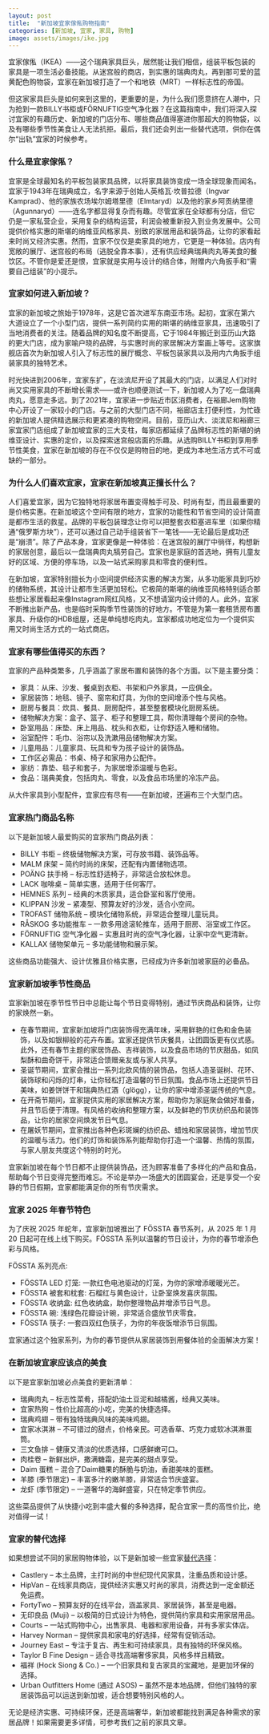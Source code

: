 ```yaml
---
layout: post
title:  "新加坡宜家傢俬购物指南"
categories: [新加坡, 宜家, 家具, 购物]
image: assets/images/ike.jpg
---
```


宜家傢俬（IKEA）——这个瑞典家具巨头，居然能让我们相信，组装平板包装的家具是一项生活必备技能。从迷宫般的商店，到实惠的瑞典肉丸，再到那可爱的蓝黄配色购物袋，宜家在新加坡打造了一个和地铁（MRT）一样标志性的帝国。

但这家家具巨头是如何来到这里的，更重要的是，为什么我们愿意挤在人潮中，只为抢到一款BILLY书柜或FÖRNUFTIG空气净化器？在这篇指南中，我们将深入探讨宜家的有趣历史、新加坡的门店分布、哪些商品值得塞进你那超大的购物袋，以及有哪些季节性美食让人无法抗拒。最后，我们还会列出一些替代选项，供你在偶尔“出轨”宜家的时候参考。

### 什么是宜家傢俬？

宜家是全球最知名的平板包装家具品牌，以将家具装饰变成一场全球现象而闻名。宜家于1943年在瑞典成立，名字来源于创始人英格瓦·坎普拉德（Ingvar Kamprad）、他的家族农场埃尔姆塔里德（Elmtaryd）以及他的家乡阿贡纳里德（Agunnaryd）——连名字都显得复杂而有趣。尽管宜家在全球都有分店，但它仍是一家私营企业，采用复杂的结构运营，利润会被重新投入到业务发展中。公司提供价格实惠的斯堪的纳维亚风格家具、别致的家居用品和装饰品，让你的家看起来时尚又经济实惠。然而，宜家不仅仅是卖家具的地方，它更是一种体验。店内有宽敞的展厅、迷宫般的布局（逃脱全靠本事），还有供应经典瑞典肉丸等美食的餐饮区。不管你是爱还是恨，宜家就是实用与设计的结合体，附赠内六角扳手和“需要自己组装”的小提示。

### 宜家如何进入新加坡？

宜家的新加坡之旅始于1978年，这是它首次进军东南亚市场。起初，宜家在第六大道设立了一个小型门店，提供一系列简约实用的斯堪的纳维亚家具，迅速吸引了当地消费者的关注。随着品牌的知名度不断提高，它于1984年搬迁到亚历山大路的更大门店，成为家喻户晓的品牌，与实惠时尚的家居解决方案画上等号。这家旗舰店首次为新加坡人引入了标志性的展厅概念、平板包装家具以及用内六角扳手组装家具的独特艺术。

时光快进到2006年，宜家东扩，在淡滨尼开设了其最大的门店，以满足人们对时尚又实用家具的不断增长需求——或许也顺便测试一下，新加坡人为了吃一盘瑞典肉丸，愿意走多远。到了2021年，宜家进一步贴近市区消费者，在裕廊Jem购物中心开设了一家较小的门店。与之前的大型门店不同，裕廊店主打便利性，为忙碌的新加坡人提供精选展示和更紧凑的购物空间。目前，亚历山大、淡滨尼和裕廊三家宜家门店组成了新加坡宜家的三大支柱，每家店都延续了品牌标志性的斯堪的纳维亚设计、实惠的定价，以及探索迷宫般店面的乐趣。从选购BILLY书柜到享用季节性美食，宜家在新加坡的存在不仅仅是购物目的地，更成为本地生活方式不可或缺的一部分。

### 为什么人们喜欢宜家，宜家在新加坡真正擅长什么？

人们喜爱宜家，因为它独特地将家居布置变得触手可及、时尚有型，而且最重要的是价格实惠。在新加坡这个空间有限的地方，宜家的功能性和节省空间的设计简直是都市生活的救星。品牌的平板包装理念让你可以把整套衣柜塞进车里（如果你精通“俄罗斯方块”），还可以通过自己动手组装省下一笔钱——无论最后是成功还是“崩溃”。除了产品本身，宜家更像是一种体验：在迷宫般的展厅中徜徉，构想新的家居创意，最后以一盘瑞典肉丸犒劳自己。宜家也是家庭的首选地，拥有儿童友好的区域、方便的停车场，以及一站式采购家具和零食的便利性。

在新加坡，宜家特别擅长为小空间提供经济实惠的解决方案，从多功能家具到巧妙的储物系统，其设计让都市生活更加轻松。它极简的斯堪的纳维亚风格特别适合那些想让家居看起来像Instagram网红风格，又不想请室内设计师的人。此外，宜家不断推出新产品，也是临时采购季节性装饰的好地方。不管是为第一套租赁房布置家具、升级你的HDB组屋，还是单纯想吃肉丸，宜家都成功地定位为一个提供实用又时尚生活方式的一站式商店。

### 宜家有哪些值得买的东西？

宜家的产品种类繁多，几乎涵盖了家居布置和装饰的各个方面。以下是主要分类：

+ 家具：从床、沙发、餐桌到衣柜、书架和户外家具，一应俱全。
+ 家居装饰：地毯、镜子、窗帘和灯具，为你的空间增添个性与风格。
+ 厨房与餐具：炊具、餐具、厨房配件，甚至整套模块化厨房系统。
+ 储物解决方案：盒子、篮子、柜子和整理工具，帮你清理每个房间的杂物。
+ 卧室用品：床垫、床上用品、枕头和衣柜，让你舒适入睡和储物。
+ 浴室配件：毛巾、浴帘以及洗漱用品储物解决方案。
+ 儿童用品：儿童家具、玩具和专为孩子设计的装饰品。
+ 工作区必需品：书桌、椅子和家用办公配件。
+ 家纺：靠垫、毯子和套子，为家居增添温暖与色彩。
+ 食品：瑞典美食，包括肉丸、零食，以及食品市场里的冷冻产品。

从大件家具到小型配件，宜家应有尽有——在新加坡，还遍布三个大型门店。

### 宜家热门商品名称

以下是新加坡人最爱购买的宜家热门商品列表：

+ BILLY 书柜 – 终极储物解决方案，可存放书籍、装饰品等。
+ MALM 床架 – 简约时尚的床架，还配有内置储物选项。
+ POÄNG 扶手椅 – 标志性舒适椅子，非常适合放松休息。
+ LACK 咖啡桌 – 简单实惠，适用于任何客厅。
+ HEMNES 系列 – 经典的木质家具，适合卧室和客厅使用。
+ KLIPPAN 沙发 – 紧凑型、预算友好的沙发，适合小空间。
+ TROFAST 储物系统 – 模块化储物系统，非常适合整理儿童玩具。
+ RÅSKOG 多功能推车 – 一款多用途滚轮推车，适用于厨房、浴室或工作区。
+ FÖRNUFTIG 空气净化器 – 实惠且时尚的空气净化器，让家中空气更清新。
+ KALLAX 储物架单元 – 多功能储物和展示架。

这些商品功能强大、设计优雅且价格实惠，已经成为许多新加坡家庭的必备品。

### 宜家新加坡季节性商品

宜家新加坡在季节性节日中总能让每个节日变得特别，通过节庆商品和装饰，让你的家焕然一新。

+ 在春节期间，宜家新加坡将门店装饰得充满年味，采用鲜艳的红色和金色装饰，以及如银柳般的花卉布置。宜家还提供节庆餐具，让团圆饭更有仪式感。此外，还有春节主题的家居饰品、吉祥装饰，以及食品市场的节庆甜品，如凤梨酥和曲奇饼干，非常适合馈赠亲友或与家人共享。
+ 圣诞节期间，宜家会推出一系列北欧风情的装饰品，包括人造圣诞树、花环、装饰球和闪烁的灯串，让你轻松打造温馨的节日氛围。食品市场上还提供节日美味，如姜饼饼干和瑞典热红酒（glögg），让你的家中增添圣诞传统的气息。
+ 在开斋节期间，宜家提供实用的家居解决方案，帮助你为家庭聚会做好准备，并且节后便于清理。有风格的收纳和整理方案，以及鲜艳的节庆纺织品和装饰品，让你的居家空间焕发节日气息。
+ 在屠妖节期间，宜家推出各种色彩斑斓的纺织品、蜡烛和家居装饰，增加节庆的温暖与活力。他们的灯饰和装饰系列能帮助你打造一个温馨、热情的氛围，与家人朋友共度这个特别的时光。

宜家新加坡在每个节日都不止提供装饰品，还为顾客准备了多样化的产品和食品，帮助每个节日变得完整而难忘。不论是举办一场盛大的团圆宴会，还是享受一个安静的节日假期，宜家都能满足你的所有节庆需求。

### 宜家 2025 年春节特色

为了庆祝 2025 年蛇年，宜家新加坡推出了 FÖSSTA 春节系列，从 2025 年 1 月 20 日起可在线上线下购买。FÖSSTA 系列以温馨的节日设计，为你的春节增添色彩与风格。

FÖSSTA 系列亮点:
+ FÖSSTA LED 灯笼: 一款红色电池驱动的灯笼，为你的家增添暖暖光芒。
+ FÖSSTA 被套和枕套: 石榴红与黄色设计，让卧室焕发喜庆氛围。
+ FÖSSTA 收纳盒: 红色收纳盒，助你整理物品并增添节日气息。
+ FÖSSTA 碗: 浅绿色花瓣设计碗，非常适合盛放节庆零食。
+ FÖSSTA 筷子: 一套四双红色筷子，为你的年夜饭增添节日氛围。

宜家通过这个独家系列，为你的春节提供从家居装饰到用餐体验的全面解决方案！

### 在新加坡宜家应该点的美食

以下是宜家新加坡必点美食的更新清单：

+ 瑞典肉丸 – 标志性菜肴，搭配奶油土豆泥和越橘酱，经典又美味。
+ 宜家热狗 – 性价比超高的小吃，完美的快捷选择。
+ 瑞典鸡翅 – 带有独特瑞典风味的美味鸡翅。
+ 宜家冰淇淋 – 不可错过的甜点，价格亲民。可选香草、巧克力或软冰淇淋蛋筒。
+ 三文鱼排 – 健康又清淡的优质选择，口感鲜嫩可口。
+ 肉桂卷 – 新鲜出炉，撒满糖霜，是完美的甜点享受。
+ Daim 蛋糕 – 混合了Daim糖果的酥脆与奶油，香甜美味的蛋糕。
+ 羊膝 (季节限定) – 丰富多汁的嫩羊膝，非常适合节庆盛宴。
+ 龙虾 (季节限定) – 一道奢华的海鲜盛宴，只在特定季节供应。

这些菜品提供了从快捷小吃到丰盛大餐的多种选择，配合宜家一贯的高性价比，绝对值得一试！

### 宜家的替代选择

如果想尝试不同的家居购物体验，以下是新加坡一些宜家[替代选择](https://fromhktosg.github.io/zh/furniture/)：

+ Castlery – 本土品牌，主打时尚的中世纪现代风家具，注重品质和设计感。
+ HipVan – 在线家具商店，提供经济实惠又时尚的家具，消费达到一定金额还免运费。
+ FortyTwo – 预算友好的在线平台，涵盖家具、家居装饰，甚至是电器。
+ 无印良品 (Muji) – 以极简的日式设计为特色，提供简约家具和实用家居用品。
+ Courts – 一站式购物中心，出售家具、电器和家用设备，并有多家实体店。
+ Harvey Norman – 提供家具和家电的好选择，经常有促销活动。
+ Journey East – 专注于复古、再生和可持续家具，具有独特的环保风格。
+ Taylor B Fine Design – 适合寻找高端奢侈家具，风格多样且精致。
+ 福祥 (Hock Siong & Co.) – 一个旧家具和复古家具的宝藏地，是更加环保的选择。
+ Urban Outfitters Home (通过 ASOS) – 虽然不是本地品牌，但他们独特的家居装饰品可以运送到新加坡，适合想要特别风格的人。

无论是经济实惠、可持续环保，还是高端奢华，新加坡都能找到满足各种需求的家居品牌！如果需要更多详情，可参考我们之前的家具文章。
